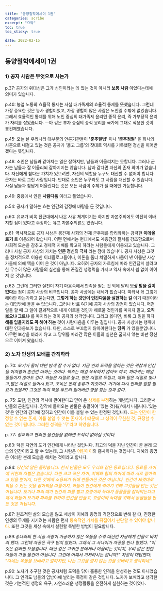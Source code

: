 ```yaml
---

title: "동양철학에세이 1권"
categories: scribe
excerpt: "요약"
toc: true
toc_sticky: true

date: 2022-02-15
---
```

## 동양철학에세이 1권

### 1) 공자 사람은 무엇으로 사는가
p.37: 공자의 위대성은 그가 성인이라는 데 있는 것이 아니라 __보통 사람__ 이었다는데에 의미가 있습니다.  

p.40: 농업 노동의 효율적 통제는 사실 대가족제의 효율적 통제를 뜻했습니다. 그런데 가장 중요한 것은 농사 경험이었고, 가장 경험이 많은 사람은 노인일 수밖에 없었습니다. 그래서 효율적인 통제를 위해 노인 중심의 대가족제 윤리인 종적 윤리, 즉 가부장적 윤리가 자리를 잡았습니다.  --아 겉은 부자 중심의 종적 윤리를 국가에 그대로 적용한 것이 봉건제였습니다.  

p.45: 오늘 날 우리나라 대부분의 언론기관들이 __'춘추필법'__ 이나 __'춘추정필'__ 을 회사의 사훈으로 내걸고 있는 것은 공자가 '옳고 그름'의 잣대로 역사를 기록했던 정신을 이어받겠다는 뜻입니다.  

p.49: 소인은 남들과 같아지는 일은 잘하지만, 남들과 어울리지는 못합니다. 그러나 군자는 남들과 잘 어울리되 같아지지는 않습니다. 남과 같다면 자신의 존재 의미가 없습니다. 자신에게 참다운 가치가 있으려면, 자신의 역할을 누구도 대신할 수 없어야 합니다. 군자는 바로 그런 사람입니다. 반대로 소인은 누구라도 그 사람을 대신할 수 있습니다. 사실 남들과 참답게 어울린다는 것은 모든 사람이 주체가 될 때에만 가능합니다.  

p.49: 중용에서 인은 __사람다움__ 이라고 풀었습니다.  

p.54: 공자가 말하는 효는 인간의 감정에 바탕을 둔 것입니다.  

p.60: 유교가 비록 전근대에서 나온 사유 체계이기는 하지만 자본주의에도 여전히 이바지할 점이 있다고 주장하는 유교 자본주의론도 있습니다.  

p.61: 역사적으로 공자 사상은 봉건제 사회의 전제 군주제를 합리화하는 강력한 __이데올로기__ 로 이용되어 왔습니다. 어떤 면에서는 현대에서도 계층간의 질서를 강조함으로써 사회적 모순을 감추고 경제적 지배를 확고히 하려는 사람들에게 이용되고 있습니다. 그러나 사실 공자 사상의 가치는 __인문 정신의 극치__ 라는 점에 있습니다. 공자 사상은 그것을 정치적으로 이용한 이데올로그들이나, 이론을 좀더 치밀하게 다듬어 낸 이름난 사상가들에 의해 맥을 이어 온 것이 아닙니다. 오히려 공자의 가르침에 따라 인간답게 살려고 한 무수히 많은 사람들의 실천을 통해 끈질긴 생명력을 가지고 역사 속에서 쉼 없이 이어져 온 것입니다. 

p.62: 그런데 그러한 실천이 자기 마음속에서 만족을 얻는 것 외에 달리 __보상 받을 길이 없다는__ 점이 공자 사상의 비극입니다. 공자 사상에는 내세가 없습니다. 따라서 왜 그렇게 해야만 하는가하고 묻는다면, __그렇게 하는 것만이 인간다움을 실현하는 길__ 이기 때문이라는 대답밖에 들을 수 없습니다.  그러나 바로 여기에 공자 사상의 강점이 있습니다. 어떤 일을 할 때 그 일이 결과적으로 내게 이로울 것인가 해로울 것인가를 따지지 말고, __오직 옳으냐 그르냐__ 를 따지라는 것이 공자의 생각입니다. 그리고 옳다면, 비록 그 일을 하다 __해를 입을지라도 꼭 해야 하는__ 것이 사람다움을 이루는 길입니다. 공자 사상에는 행위에 대한 인과응보가 없습니다. 다만, 스스로 부끄럽지 않아야한다는 __당위__ 가 있을뿐입니다. 아무런 보상을 바라지 않고 그 당위를 따라간 많은 이들의 실천은 굽히지 않는 비판 정신으로 이어져 왔습니다.  

### 2) 노자 인생의 보배를 간직하라

p. 70: _모기가 물어 대면 밤새 잘 수가 없다. 지금 인의 도덕을 말하는 것은 귀찮게 인심을 어지럽혀 혼란만 더하는 것이다. 백조는 매일 목욕하지 않아도 희고, 까마귀는 매일 물들이지 않아도 검다. 하늘은 저절로 높고, 땅은 저절로 두껍고, 해와 달은 저절로 빛나고,별은 저절로 늘어서 있고, 초목은 본래 종류가 여럿이다. 거기에 다시 인의를 말할 필요가 있을까? 그것은 마치 북을 두드려 잃어버린 양을 찾는 것과 같다._

p. 75: 도란, 인간의 역사에 관여한다고 믿어 온 <span style="color:orange">상제를 부정</span>하는 개념입니다. 그러면서 만물의 근원입니다. 감각에 들어오는 만물은 총괄하여 '있는 것(有)'에서 나옵니다.'있는 것'은 인간의 감각에 잡히고 인간이 이름 붙일 수 있는 한정된 것입니다. <span style="color:orange">도는 인간이 한정할 수 없는 존재, 이름 붙일 수 엇는 존재이기 떄문에 그 성격이 무한한 것, 규정할 수 없는 것이 됩니다. 그러한 성격을 '무'라고 하였습니다. 

p. 77: _정교하고 편리한 물건들을 없애면 도적이 없어질 것이다._

p.83: 덕은 자연의 도가 인간에게 나타난 것입니다.  최고의 덕을 지닌 인간이 곧 본래 모습의 인간이라고 할 수 있는데, 그 사람은 <span style="color:orange">어린아이</span>와 흡사하다는 것입니다. 지혜와 총명은 이러한 본래 모습을 해치는 것이라고 합니다.  

p.84: _<span style="color:orange">당신의 말은 틀렸습니다. 천지 만물은 모두 우리와 같은 동료입니다. 동료들 사이에 귀천의 차별은 없습니다. 다만 크고 작은 차이, 지혜와 힘의 차이에 따라 서로 잡아먹고 있을 뿐이지, 다른 것에게 소용되기 위해 만들어진 것은 아닙니다. 인간이 제멋대로 먹을 수 있는 것을 잡아먹을 따름이지, 하늘이 인간에게 먹이기 위해 그것들을 만든 것은 아닙니다. 모기나 파리 떼가 인간의 피를 빨고 호랑이와 늑대가 동물들을 잡아먹는다고 해서 하늘이 모기와 파리를 위하여 인간을 만들고, 호랑이와 늑대를 위해서 동물들을 만든 것은 아닙니다._

p.87: 원초적인 삶의 모습을 잃고 세상이 지혜와 총명의 격전장으로 변해 갈 떄, 진정한 인생의 무게를 지키려는 사람은 먼저 <span style="color:orange">통속적인 가치를 뒤집어서 판단할 수 있어야 합니다.</span> 또한 그것을 세상 속에서 실현할 특별한 방법이 필요합니다.  

p.89:_송나라의 한 시골 사람이 가공하지 않은 옥돌을 주워 대신인 자공에게 선물로 바치려 했다. 그런데 자공은 극구 받지 않았다. 그래서 그 사나이가 자공을 만나 말했다. "이것은 값비싼 보물입니다. 대신 같은 고귀한 분에게나 어울리는 것이지, 우리 같은 천한 자들이 가질 물건이 아닙니다. 그런데 어쨰서 거저라시는 겁니까?" 자공이 대답했다. <span style="color:orange">"자네는 옥돌을 보배라고 말하지만, 나는 그것을 받지 않는 것을 보배라고 생각하네."_

p.90: 노자가 추구한 것은 공자처럼 도덕을 닦아 훌륭한 인격을 완성하는 것도 아니었습니다. 그 인격도 남들의 입방아에 날리는 쭉정이 같은 것입니다. 노자가 보배라고 생각한 것은 기본적인 생명의 욕구, 자연스러운 생명활동을 온전하게 실현하는 것이었다.  
